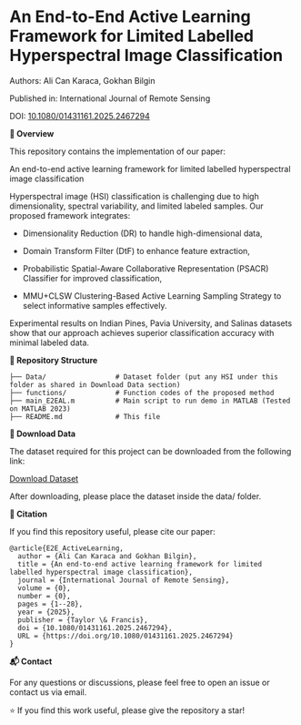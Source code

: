 # An End-to-End Active Learning Framework for Limited Labelled Hyperspectral Image Classification

Authors: Ali Can Karaca, Gokhan Bilgin

Published in: International Journal of Remote Sensing

DOI: [10.1080/01431161.2025.2467294](https://dx.doi.org/10.1080/01431161.2025.2467294)

**📌 Overview**

This repository contains the implementation of our paper:

An end-to-end active learning framework for limited labelled hyperspectral image classification

Hyperspectral image (HSI) classification is challenging due to high dimensionality, spectral variability, and limited labeled samples. Our proposed framework integrates:

- Dimensionality Reduction (DR) to handle high-dimensional data,

- Domain Transform Filter (DtF) to enhance feature extraction,

- Probabilistic Spatial-Aware Collaborative Representation (PSACR) Classifier for improved classification,

- MMU+CLSW Clustering-Based Active Learning Sampling Strategy to select informative samples effectively.

Experimental results on Indian Pines, Pavia University, and Salinas datasets show that our approach achieves superior classification accuracy with minimal labeled data.

**📂 Repository Structure**
```
├── Data/                 # Dataset folder (put any HSI under this folder as shared in Download Data section)
├── functions/            # Function codes of the proposed method 
├── main_E2EAL.m          # Main script to run demo in MATLAB (Tested on MATLAB 2023) 
├── README.md             # This file 
```

**🔽 Download Data**

The dataset required for this project can be downloaded from the following link:

[Download Dataset](https://drive.google.com/file/d/18v_YNPYUYo7uaXMK4XSYHFPNt-tgmWWH/view?usp=drive_link)

After downloading, please place the dataset inside the data/ folder.

**🔗 Citation**

If you find this repository useful, please cite our paper:
```
@article{E2E_ActiveLearning,
  author = {Ali Can Karaca and Gokhan Bilgin},
  title = {An end-to-end active learning framework for limited labelled hyperspectral image classification},
  journal = {International Journal of Remote Sensing},
  volume = {0},
  number = {0},
  pages = {1--28},
  year = {2025},
  publisher = {Taylor \& Francis},
  doi = {10.1080/01431161.2025.2467294},
  URL = {https://doi.org/10.1080/01431161.2025.2467294}
}
```
**📬 Contact**

For any questions or discussions, please feel free to open an issue or contact us via email.

⭐ If you find this work useful, please give the repository a star!

